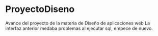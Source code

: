 # ProyectoDiseno
 Avance del proyecto de la materia de Diseño de aplicaciones web
La interfaz anterior medaba problemas al ejecutar sql, empece de nuevo.

